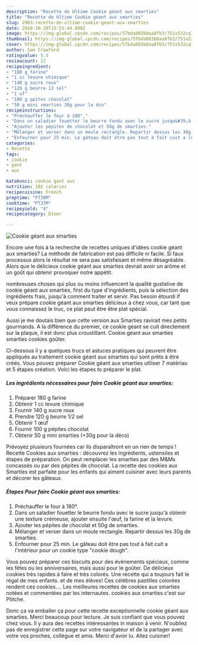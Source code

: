 ```yaml
---
description: "Recette de Ultime Cookie géant aux smarties"
title: "Recette de Ultime Cookie géant aux smarties"
slug: 2903-recette-de-ultime-cookie-geant-aux-smarties
date: 2020-10-20T15:53:44.898Z
image: https://img-global.cpcdn.com/recipes/57bda803b0aa8fb3/751x532cq70/cookie-geant-aux-smarties-photo-principale-de-la-recette.jpg
thumbnail: https://img-global.cpcdn.com/recipes/57bda803b0aa8fb3/751x532cq70/cookie-geant-aux-smarties-photo-principale-de-la-recette.jpg
cover: https://img-global.cpcdn.com/recipes/57bda803b0aa8fb3/751x532cq70/cookie-geant-aux-smarties-photo-principale-de-la-recette.jpg
author: Sam Crawford
ratingvalue: 3.5
reviewcount: 12
recipeingredient:
- "180 g farine"
- "1 cc levure chimique"
- "140 g sucre roux"
- "120 g beurre 12 sel"
- "1 uf"
- "100 g ppites chocolat"
- "50 g mini smarties 30g pour la dco"
recipeinstructions:
- "Préchauffer le four à 180°."
- "Dans un saladier fouetter le beurre fondu avec le sucre jusqu&#39;à obtenir une texture crémeuse, ajouter ensuite l&#39;œuf, la farine et la levure."
- "Ajouter les pépites de chocolat et 50g de smarties."
- "Mélanger et verser dans un moule rectangle. Repartir dessus les 30g de smarties."
- "Enfourner pour 25 min. Le gâteau doit être pas tout à fait cuit a l&#39;intérieur pour un cookie type &#34;cookie dough&#34;."
categories:
- Recette
tags:
- cookie
- gant
- aux

katakunci: cookie gant aux 
nutrition: 102 calories
recipecuisine: French
preptime: "PT30M"
cooktime: "PT37M"
recipeyield: "4"
recipecategory: Dîner

---
```



![Cookie géant aux smarties](https://img-global.cpcdn.com/recipes/57bda803b0aa8fb3/751x532cq70/cookie-geant-aux-smarties-photo-principale-de-la-recette.jpg)

Encore une fois à la recherche de recettes uniques d'idées cookie géant aux smarties? La méthode de fabrication est pas difficile ni facile. Si faux processus alors le résultat ne sera pas satisfaisant et même désagréable. Alors que le délicieux cookie géant aux smarties devrait avoir un arôme et un goût qui obtenir provoquer notre appétit.

nombreuses choses qui plus ou moins influencent la qualité gustative de cookie géant aux smarties, first du type d'ingrédients, puis la sélection des ingrédients frais, jusqu'à comment traiter et servir. Pas besoin étourdi if veux prépare cookie géant aux smarties délicieux à chez vous, car tant que vous connaissez le truc, ce plat peut être être plat spécial.

Aussi je me doutais bien que cette version aux Smarties ravirait mes petits gourmands. A la différence du premier, ce cookie géant se cuit directement sur la plaque, il est donc plus croustillant. Cookie géant aux smarties smarties cookies goûter.


Ci-dessous il y a quelques trucs et astuces pratiques qui peuvent être appliqués au traitement cookie géant aux smarties qui sont prêts à être créés. Vous pouvez préparer Cookie géant aux smarties utiliser 7 matériau et 5 étapes création. Voici les étapes to préparer le plat.

<!--inarticleads1-->

##### Les ingrédients nécessaires pour faire Cookie géant aux smarties:

1. Préparer 180 g farine
1. Obtenir 1 cc levure chimique
1. Fournir 140 g sucre roux
1. Prendre 120 g beurre 1/2 sel
1. Obtenir 1 œuf
1. Fournir 100 g pépites chocolat
1. Obtenir 50 g mini smarties (+30g pour la déco)


Prévoyez plusieurs fournées car ils disparaîtront en un rien de temps ! Recette Cookies aux smarties : découvrez les ingrédients, ustensiles et étapes de préparation. On peut remplacer les smarties par des M&amp;Ms concassés ou par des pépites de chocolat. La recette des cookies aux Smarties est parfaite pour les enfants qui aiment cuisiner avec leurs parents et décorer les gâteaux. 

<!--inarticleads2-->

##### Étapes Pour faire Cookie géant aux smarties:

1. Préchauffer le four à 180°.
1. Dans un saladier fouetter le beurre fondu avec le sucre jusqu&#39;à obtenir une texture crémeuse, ajouter ensuite l&#39;œuf, la farine et la levure.
1. Ajouter les pépites de chocolat et 50g de smarties.
1. Mélanger et verser dans un moule rectangle. Repartir dessus les 30g de smarties.
1. Enfourner pour 25 min. Le gâteau doit être pas tout à fait cuit a l&#39;intérieur pour un cookie type &#34;cookie dough&#34;.


Vous pouvez préparer ces biscuits pour des événements spéciaux, comme les fêtes ou les anniversaires, mais aussi pour le goûter. De délicieux cookies très rapides à faire et très colorés. Une recette qui a toujours fait le régal de mes enfants. et de mes élèves! Ces célèbres pastilles colorées rendent ces cookies…. Les meilleures recettes de cookies aux smarties notées et commentées par les internautes. cookies aux smarties c&#39;est sur Ptitche. 


Donc ça va emballer ça pour cette recette exceptionnelle cookie géant aux smarties. Merci beaucoup pour lecture. Je suis confiant que vous pouvez chez vous. Il y aura des recettes  intéressantes in maison à venir. N'oubliez pas de enregistrer cette page sur votre navigateur et de la partager avec votre vos proches, collègue et amis. Merci d'avoir lu. Allez cuisiner!

